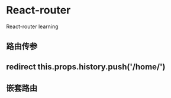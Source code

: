 # React-router
React-router learning 

## 路由传参

## redirect  this.props.history.push('/home/')

## 嵌套路由
